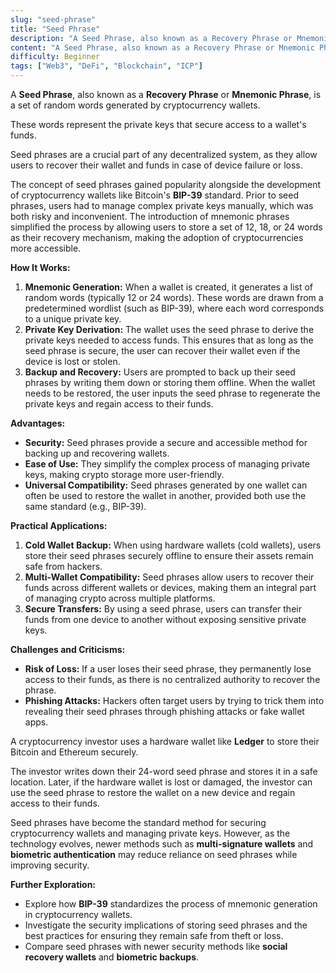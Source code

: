 ```yaml
---
slug: "seed-phrase"
title: "Seed Phrase"
description: "A Seed Phrase, also known as a Recovery Phrase or Mnemonic Phrase, is a set of random words generated by cryptocurrency wallets which provides access to the wallet"
content: "A Seed Phrase, also known as a Recovery Phrase or Mnemonic Phrase, is a set of random words generated by cryptocurrency wallets which provides access to the wallet. These words represent the private keys that secure access to a wallet's funds."
difficulty: Beginner
tags: ["Web3", "DeFi", "Blockchain", "ICP"]
---
```


A **Seed Phrase**, also known as a **Recovery Phrase** or **Mnemonic Phrase**, is a set of random words generated by cryptocurrency wallets.

These words represent the private keys that secure access to a wallet's funds.

Seed phrases are a crucial part of any decentralized system, as they allow users to recover their wallet and funds in case of device failure or loss.

The concept of seed phrases gained popularity alongside the development of cryptocurrency wallets like Bitcoin's **BIP-39** standard. Prior to seed phrases, users had to manage complex private keys manually, which was both risky and inconvenient. The introduction of mnemonic phrases simplified the process by allowing users to store a set of 12, 18, or 24 words as their recovery mechanism, making the adoption of cryptocurrencies more accessible.

**How It Works:**

1. **Mnemonic Generation:** When a wallet is created, it generates a list of random words (typically 12 or 24 words). These words are drawn from a predetermined wordlist (such as BIP-39), where each word corresponds to a unique private key.
2. **Private Key Derivation:** The wallet uses the seed phrase to derive the private keys needed to access funds. This ensures that as long as the seed phrase is secure, the user can recover their wallet even if the device is lost or stolen.
3. **Backup and Recovery:** Users are prompted to back up their seed phrases by writing them down or storing them offline. When the wallet needs to be restored, the user inputs the seed phrase to regenerate the private keys and regain access to their funds.

**Advantages:**

- **Security:** Seed phrases provide a secure and accessible method for backing up and recovering wallets.
- **Ease of Use:** They simplify the complex process of managing private keys, making crypto storage more user-friendly.
- **Universal Compatibility:** Seed phrases generated by one wallet can often be used to restore the wallet in another, provided both use the same standard (e.g., BIP-39).

**Practical Applications:**

1. **Cold Wallet Backup:** When using hardware wallets (cold wallets), users store their seed phrases securely offline to ensure their assets remain safe from hackers.
2. **Multi-Wallet Compatibility:** Seed phrases allow users to recover their funds across different wallets or devices, making them an integral part of managing crypto across multiple platforms.
3. **Secure Transfers:** By using a seed phrase, users can transfer their funds from one device to another without exposing sensitive private keys.

**Challenges and Criticisms:**

- **Risk of Loss:** If a user loses their seed phrase, they permanently lose access to their funds, as there is no centralized authority to recover the phrase.
- **Phishing Attacks:** Hackers often target users by trying to trick them into revealing their seed phrases through phishing attacks or fake wallet apps.

A cryptocurrency investor uses a hardware wallet like **Ledger** to store their Bitcoin and Ethereum securely.

The investor writes down their 24-word seed phrase and stores it in a safe location. Later, if the hardware wallet is lost or damaged, the investor can use the seed phrase to restore the wallet on a new device and regain access to their funds.

Seed phrases have become the standard method for securing cryptocurrency wallets and managing private keys. However, as the technology evolves, newer methods such as **multi-signature wallets** and **biometric authentication** may reduce reliance on seed phrases while improving security.

**Further Exploration:**

- Explore how **BIP-39** standardizes the process of mnemonic generation in cryptocurrency wallets.
- Investigate the security implications of storing seed phrases and the best practices for ensuring they remain safe from theft or loss.
- Compare seed phrases with newer security methods like **social recovery wallets** and **biometric backups**.
